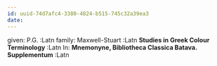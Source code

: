 ```yaml
---
id: uuid-74d7afc4-3380-4824-b515-745c32a39ea3
date: 
---
```


given: P.G. :Latn
family: Maxwell-Stuart :Latn
**Studies in Greek Colour Terminology** :Latn
In: 
**Mnemonyne, Bibliotheca Classica Batava. Supplementum** :Latn
